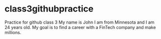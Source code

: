 # class3githubpractice
Practice for github class 3
My name is John I am from Minnesota and I am 24 years old.  My goal is to find a career with a FinTech company and make millions.  